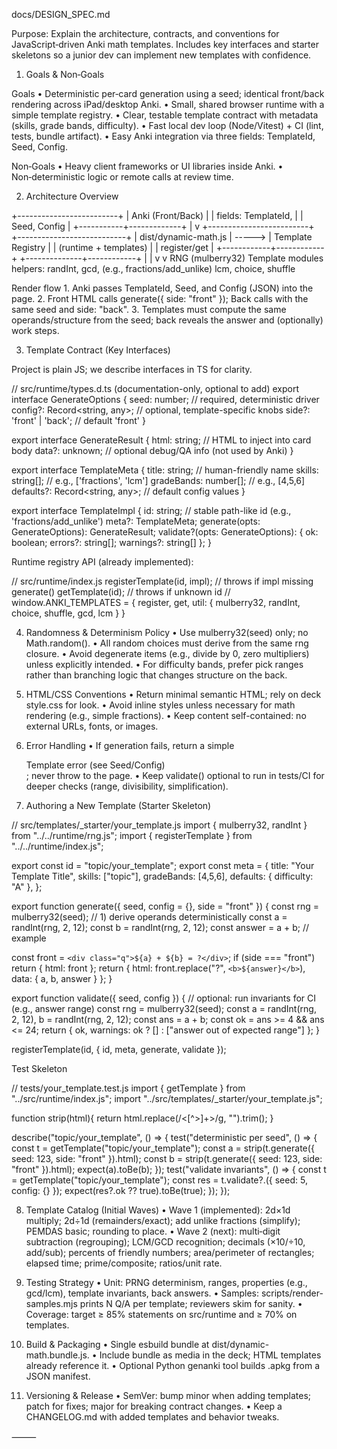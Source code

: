 docs/DESIGN_SPEC.md

Purpose: Explain the architecture, contracts, and conventions for JavaScript‑driven Anki math templates. Includes key interfaces and starter skeletons so a junior dev can implement new templates with confidence.

1) Goals & Non‑Goals

Goals
	•	Deterministic per‑card generation using a seed; identical front/back rendering across iPad/desktop Anki.
	•	Small, shared browser runtime with a simple template registry.
	•	Clear, testable template contract with metadata (skills, grade bands, difficulty).
	•	Fast local dev loop (Node/Vitest) + CI (lint, tests, bundle artifact).
	•	Easy Anki integration via three fields: TemplateId, Seed, Config.

Non‑Goals
	•	Heavy client frameworks or UI libraries inside Anki.
	•	Non‑deterministic logic or remote calls at review time.

2) Architecture Overview

+-------------------------+
|   Anki (Front/Back)     |
|  fields: TemplateId,    |
|          Seed, Config   |
+-----------+-------------+
            |
            v
+-------------------------+        +---------------------------+
|  dist/dynamic-math.js   | -----> |  Template Registry        |
|  (runtime + templates)  |        |  register/get             |
+------------+------------+        +--------------+------------+
             |                                 |
             v                                 v
      RNG (mulberry32)                    Template modules
    helpers: randInt, gcd,                (e.g., fractions/add_unlike)
    lcm, choice, shuffle

Render flow
	1.	Anki passes TemplateId, Seed, and Config (JSON) into the page.
	2.	Front HTML calls generate({ side: "front" }); Back calls with the same seed and side: "back".
	3.	Templates must compute the same operands/structure from the seed; back reveals the answer and (optionally) work steps.

3) Template Contract (Key Interfaces)

Project is plain JS; we describe interfaces in TS for clarity.

// src/runtime/types.d.ts (documentation-only, optional to add)
export interface GenerateOptions {
  seed: number;                 // required, deterministic driver
  config?: Record<string, any>; // optional, template-specific knobs
  side?: 'front' | 'back';      // default 'front'
}

export interface GenerateResult {
  html: string;                 // HTML to inject into card body
  data?: unknown;               // optional debug/QA info (not used by Anki)
}

export interface TemplateMeta {
  title: string;                // human-friendly name
  skills: string[];             // e.g., ['fractions', 'lcm']
  gradeBands: number[];         // e.g., [4,5,6]
  defaults?: Record<string, any>; // default config values
}

export interface TemplateImpl {
  id: string;                   // stable path-like id (e.g., 'fractions/add_unlike')
  meta?: TemplateMeta;
  generate(opts: GenerateOptions): GenerateResult;
  validate?(opts: GenerateOptions): { ok: boolean; errors?: string[]; warnings?: string[] };
}

Runtime registry API (already implemented):

// src/runtime/index.js
registerTemplate(id, impl);        // throws if impl missing generate()
getTemplate(id);                   // throws if unknown id
// window.ANKI_TEMPLATES = { register, get, util: { mulberry32, randInt, choice, shuffle, gcd, lcm } }

4) Randomness & Determinism Policy
	•	Use mulberry32(seed) only; no Math.random().
	•	All random choices must derive from the same rng closure.
	•	Avoid degenerate items (e.g., divide by 0, zero multipliers) unless explicitly intended.
	•	For difficulty bands, prefer pick ranges rather than branching logic that changes structure on the back.

5) HTML/CSS Conventions
	•	Return minimal semantic HTML; rely on deck style.css for look.
	•	Avoid inline styles unless necessary for math rendering (e.g., simple fractions).
	•	Keep content self-contained: no external URLs, fonts, or images.

6) Error Handling
	•	If generation fails, return a simple <div class="q">Template error (see Seed/Config)</div>; never throw to the page.
	•	Keep validate() optional to run in tests/CI for deeper checks (range, divisibility, simplification).

7) Authoring a New Template (Starter Skeleton)

// src/templates/_starter/your_template.js
import { mulberry32, randInt } from "../../runtime/rng.js";
import { registerTemplate } from "../../runtime/index.js";

export const id = "topic/your_template";
export const meta = {
  title: "Your Template Title",
  skills: ["topic"],
  gradeBands: [4,5,6],
  defaults: { difficulty: "A" },
};

export function generate({ seed, config = {}, side = "front" }) {
  const rng = mulberry32(seed);
  // 1) derive operands deterministically
  const a = randInt(rng, 2, 12);
  const b = randInt(rng, 2, 12);
  const answer = a + b; // example

  const front = `<div class="q">${a} + ${b} = ?</div>`;
  if (side === "front") return { html: front };
  return { html: front.replace("?", `<b>${answer}</b>`), data: { a, b, answer } };
}

export function validate({ seed, config }) {
  // optional: run invariants for CI (e.g., answer range)
  const rng = mulberry32(seed);
  const a = randInt(rng, 2, 12), b = randInt(rng, 2, 12);
  const ans = a + b;
  const ok = ans >= 4 && ans <= 24;
  return { ok, warnings: ok ? [] : ["answer out of expected range"] };
}

registerTemplate(id, { id, meta, generate, validate });

Test Skeleton

// tests/your_template.test.js
import { getTemplate } from "../src/runtime/index.js";
import "../src/templates/_starter/your_template.js";

function strip(html){ return html.replace(/<[^>]+>/g, "").trim(); }

describe("topic/your_template", () => {
  test("deterministic per seed", () => {
    const t = getTemplate("topic/your_template");
    const a = strip(t.generate({ seed: 123, side: "front" }).html);
    const b = strip(t.generate({ seed: 123, side: "front" }).html);
    expect(a).toBe(b);
  });
  test("validate invariants", () => {
    const t = getTemplate("topic/your_template");
    const res = t.validate?.({ seed: 5, config: {} });
    expect(res?.ok ?? true).toBe(true);
  });
});

8) Template Catalog (Initial Waves)
	•	Wave 1 (implemented): 2d×1d multiply; 2d÷1d (remainders/exact); add unlike fractions (simplify); PEMDAS basic; rounding to place.
	•	Wave 2 (next): multi‑digit subtraction (regrouping); LCM/GCD recognition; decimals (×10/÷10, add/sub); percents of friendly numbers; area/perimeter of rectangles; elapsed time; prime/composite; ratios/unit rate.

9) Testing Strategy
	•	Unit: PRNG determinism, ranges, properties (e.g., gcd/lcm), template invariants, back answers.
	•	Samples: scripts/render-samples.mjs prints N Q/A per template; reviewers skim for sanity.
	•	Coverage: target ≥ 85% statements on src/runtime and ≥ 70% on templates.

10) Build & Packaging
	•	Single esbuild bundle at dist/dynamic-math.bundle.js.
	•	Include bundle as media in the deck; HTML templates already reference it.
	•	Optional Python genanki tool builds .apkg from a JSON manifest.

11) Versioning & Release
	•	SemVer: bump minor when adding templates; patch for fixes; major for breaking contract changes.
	•	Keep a CHANGELOG.md with added templates and behavior tweaks.

⸻
